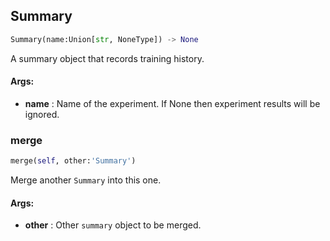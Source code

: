 ## Summary
```python
Summary(name:Union[str, NoneType]) -> None
```
A summary object that records training history.

#### Args:

* **name** :  Name of the experiment. If None then experiment results will be ignored.    

### merge
```python
merge(self, other:'Summary')
```
Merge another `Summary` into this one.

#### Args:

* **other** :  Other `summary` object to be merged.        
